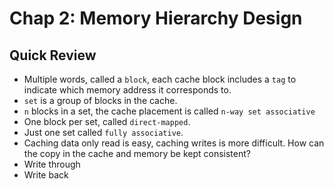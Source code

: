 # Chap 2: Memory Hierarchy Design

## Quick Review
* Multiple words, called a `block`, each cache block includes a `tag` to indicate which memory address it corresponds to.
* `set` is a group of blocks in the cache.
* `n` blocks in a set, the cache placement is called `n-way set associative`
* One block per set, called `direct-mapped`.
* Just one set called `fully associative`.
* Caching data only read is easy, caching writes is more difficult.
How can the copy in the cache and memory be kept consistent?
* Write through
* Write back
